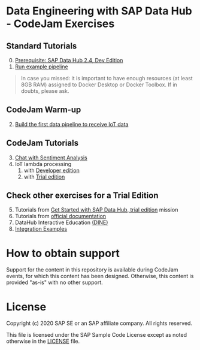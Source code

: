 # Data Engineering with SAP Data Hub - CodeJam Exercises

## Standard Tutorials

0. [Prerequisite: SAP Data Hub 2.4, Dev Edition](https://developers.sap.com/tutorials/datahub-docker-v2-setup.html)
1. [Run example pipeline](https://developers.sap.com/tutorials/datahub-docker-v2-examples.html)

> In case you missed: it is important to have enough resources (at least 8GB RAM) assigned to Docker Desktop or Docker Toolbox. If in doubts, please ask.

## CodeJam Warm-up
2. [Build the first data pipeline to receive IoT data](exercise/tessel)

## CodeJam Tutorials

3. [Chat with Sentiment Analysis](exercise/chat)
4. IoT lambda processing
    1. with [Developer edition](exercise/iot)
    2. with [Trial edition](exercise/trial/iot)

## Check other exercises for a Trial Edition

5. Tutorials from [Get Started with SAP Data Hub, trial edition](https://developers.sap.com/mission.datahub-trial.html) mission
6. Tutorials from [official documentation](https://help.sap.com/viewer/29ff74dc606c41acad117003f6034ac7/2.7.latest/en-US/217dac1ce21c46d6956208d3d699f596.html)
7. DataHub Interactive Education [(DINE)](https://github.com/SAP-samples/datahub-dine)
8. [Integration Examples](https://github.com/SAP-samples/datahub-integration-examples)

# How to obtain support
Support for the content in this repository is available during CodeJam events, for which this content has been designed. Otherwise, this content is provided "as-is" with no other support.

# License
Copyright (c) 2020 SAP SE or an SAP affiliate company. All rights reserved.

This file is licensed under the SAP Sample Code License except as noted otherwise in the [LICENSE](LICENSE) file.
